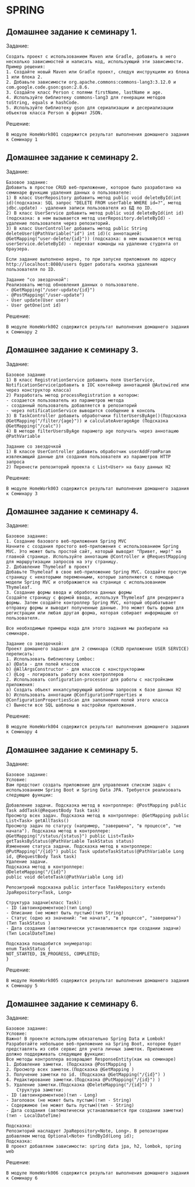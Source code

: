 # SPRING

## Домашнее задание к семинару 1.

Задание:

    Создать проект с использованием Maven или Gradle, добавить в него несколько зависимостей и написать код, использующий эти зависимости.
    Пример решения:
    1. Создайте новый Maven или Gradle проект, следуя инструкциям из блока 1 или блока 2.
    2. Добавьте зависимости org.apache.commons:commons-lang3:3.12.0 и com.google.code.gson:gson:2.8.6.
    3. Создайте класс Person с полями firstName, lastName и age.
    4. Используйте библиотеку commons-lang3 для генерации методов toString, equals и hashCode.
    5. Используйте библиотеку gson для сериализации и десериализации объектов класса Person в формат JSON.

Решение:

    В модуле HomeWork001 содержится результат выполнения домашнего задания к Семинару 1

## Домашнее задание к семинару 2.

Задание:

    Базовое задание:
    Добавить в простое CRUD веб-приложение, которое было разработано на семинаре функцию удаления данных о пользователе:
    1) В класс UserRepository добавить метод public void deleteById(int id)(подсказка: SQL запрос "DELETE FROM userTable WHERE id=?", метод jdbc.update) - удаления записи пользователя из БД по ID.
    2) В класс UserService добавить метод public void deleteById(int id)(подсказка: в нем вызывается метод userRepository.deleteById) - удаление пользователя через репозиторий.
    3) В класс UserController добавить метод public String deleteUser(@PathVariable("id") int id)(с аннотацией: @GetMapping("user-delete/{id}")) (подсказка: в нем вызывается метод userService.deleteById) - перехват команды на удаление студента от браузера.

    Если задание выполнено верно, то при запуске приложения по адресу http://localhost:8080/users будет работать кнопка удаления пользователя по ID.

    Задание "со звездочкой":
    Реализовать метод обновления данных о пользователе.
    - @GetMapping("/user-update/{id}")
    - @PostMapping("/user-update")
    - User update(User user)
    - User getOne(int id)

Решение:

    В модуле HomeWork002 содержится результат выполнения домашнего задания к Семинару 2

## Домашнее задание к семинару 3.

Задание:

    Базовое задание
    1) В класс RegistrationService добавить поля UserService, NotificationService(добавить в IOC контейнер аннотацией @Autowired или через конструктор класса)
    2) Разработать метод processRegistration в котором:
    - создается пользователь из параметров метода
    - созданный пользователь добавляется в репозиторий
    - через notificationService выводится сообщение в консоль
    3) В TaskController добавить обработчики filterUsersByAge()(Подсказка @GetMapping("/filter/{age}")) и calculateAverageAge (Подсказка @GetMapping("/calc"))
    4) В методе filterUsersByAge параметр age получать через аннотацию @PathVariable

    Задание со звездочкой
    1) В классе UserController добавить обработчик userAddFromParam извлекающий данные для создания пользователя из параметров HTTP запроса
    2) Перенести репозиторий проекта с List<User> на базу данных H2

Решение:

    В модуле HomeWork003 содержится результат выполнения домашнего задания к Семинару 3

## Домашнее задание к семинару 4.

Задание:

    Базовое задание:
    1. Создание базового веб-приложения Spring MVC
    Начните с создания простого веб-приложения с использованием Spring MVC. Это может быть простой сайт, который выводит "Привет, мир!" на главной странице. Используйте аннотацию @Controller и @RequestMapping для маршрутизации запросов на эту страницу.
    2. Добавление Thymeleaf в проект
    Добавьте Thymeleaf в свое веб-приложение Spring MVC. Создайте простую страницу с некоторыми переменными, которые заполняются с помощью модели Spring MVC и отображаются на странице с использованием Thymeleaf.
    3. Создание формы ввода и обработка данных формы
    Создайте страницу с формой ввода, используя Thymeleaf для рендеринга формы. Затем создайте контроллер Spring MVC, который обрабатывает отправку формы и выводит полученные данные. Это может быть форма для регистрации или любая другая форма, которая собирает информацию от пользователя.

    Все необходимые примеры кода для этого задания мы разбирали на семинаре.

    Задание со звездочкой:
    Проект домашнего задания для 2 семинара (CRUD приложение USER SERVICE) переписать:
    1. Использовать библиотеку Lomboc:
    a) @Data - для полей классов
    b) @AllArgsConstructor - для классов с конструкторами
    c) @Log - логировать работу всех контроллеров
    2. Использовать configuration-processor для работы с настройками приложения:
    a) Создать объект инкапсулирующий шаблоны запросов к базе данных H2
    b) Использовать аннотации @ConfigurationProperties и @ConfigurationPropertiesScan для заполнения полей этого класса
    с) Вынести все SQL шаблоны в настройки приложения.

Решение:

    В модуле HomeWork004 содержится результат выполнения домашнего задания к Семинару 4

## Домашнее задание к семинару 5.

Задание:

    Базовое задание:
    Условие:
    Вам предстоит создать приложение для управления списком задач с использованием Spring Boot и Spring Data JPA. Требуется реализовать следующие функции:

    Добавление задачи. Подсказка метод в контроллере: @PostMapping public Task addTask(@RequestBody Task task)
    Просмотр всех задач. Подсказка метод в контроллере: @GetMapping public List<Task> getAllTasks()
    Просмотр задач по статусу (например, "завершена", "в процессе", "не начата"). Подсказка метод в контроллере: @GetMapping("/status/{status}") public List<Task> getTasksByStatus(@PathVariable TaskStatus status)
    Изменение статуса задачи. Подсказка метод в контроллере: @PutMapping("/{id}") public Task updateTaskStatus(@PathVariable Long id, @RequestBody Task task)
    Удаление задачи.
    Подсказка метод в контроллере:
    @DeleteMapping("/{id}")
    public void deleteTask(@PathVariable Long id)
    
    Репозитроий подсказка public interface TaskRepository extends JpaRepository<Task, Long>
    
    Структура задачи(класс Task):
    - ID (автоинкрементное)(тип Long)
    - Описание (не может быть пустым)(тип String)
    - Статус (одно из значений: "не начата", "в процессе", "завершена")(Тип TaskStatus )
    - Дата создания (автоматически устанавливается при создании задачи)(Тип LocalDateTime)
    
    Подсказка понадобится энумератор:
    enum TaskStatus {
    NOT_STARTED, IN_PROGRESS, COMPLETED;
    }

Решение:

    В модуле HomeWork005 содержится результат выполнения домашнего задания к Семинару 5

## Домашнее задание к семинару 6.

Задание:

    Базовое задание:
    Условие:
    Важно! В проекте используем обязательно Spring Data и Lombok!
    Разработайте небольшое веб-приложение на Spring Boot, которое будет представлять из себя сервис для учета личных заметок. Приложение должно поддерживать следующие функции:
    Все методы контроллера возвращают ResponseEntity(как на семинаре)
    1. Добавление заметки. (Подсказка @PostMapping )
    2. Просмотр всех заметок.(Подсказка @GetMapping )
    3. Получение заметки по id. (Подсказка @GetMapping("/{id}") )
    4. Редактирование заметки.(Подсказка @PutMapping("/{id}") )
    5. Удаление заметки.(Подсказка @DeleteMapping("/{id}") )
        Структура заметки:
    - ID (автоинкрементное)(тип - Long)
    - Заголовок (не может быть пустым)(тип - String)
    - Содержимое (не может быть пустым)(тип - String)
    - Дата создания (автоматически устанавливается при создании заметки)(тип - LocalDateTime)

    Подсказка:
    Репозиторий насладует JpaRepository<Note, Long>. В репозитории добавляем метод Optional<Note> findById(Long id);
    Подсказка:
    В проект добавляем зависимости: spring data jpa, h2, lombok, spring web


Решение:

    В модуле HomeWork006 содержится результат выполнения домашнего задания к Семинару 6